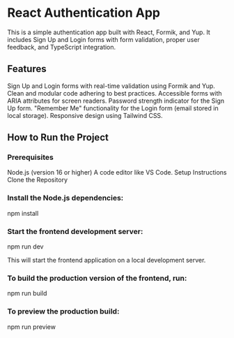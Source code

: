 # React Authentication App
This is a simple authentication app built with React, Formik, and Yup. It includes Sign Up and Login forms with form validation, proper user feedback, and TypeScript integration.

## Features
Sign Up and Login forms with real-time validation using Formik and Yup.
Clean and modular code adhering to best practices.
Accessible forms with ARIA attributes for screen readers.
Password strength indicator for the Sign Up form.
"Remember Me" functionality for the Login form (email stored in local storage).
Responsive design using Tailwind CSS.

## How to Run the Project

### Prerequisites
Node.js (version 16 or higher)
A code editor like VS Code.
Setup Instructions
Clone the Repository


### Install the Node.js dependencies:
npm install

### Start the frontend development server:
npm run dev

This will start the frontend application on a local development server.

### To build the production version of the frontend, run:
npm run build

### To preview the production build:
npm run preview